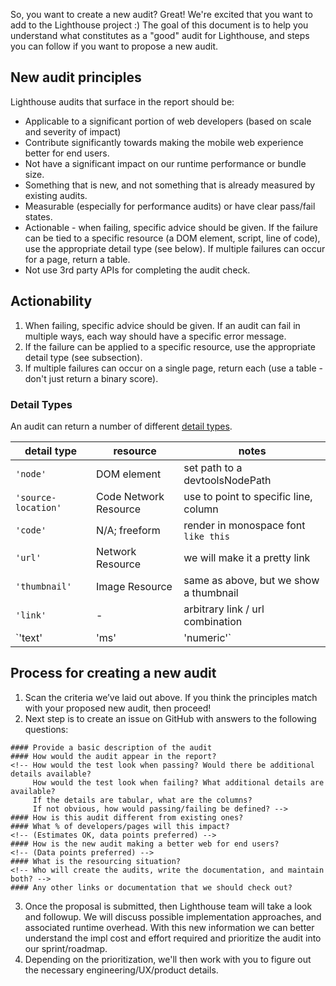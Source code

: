 So, you want to create a new audit? Great! We're excited that you want to add to the Lighthouse project :) The goal of this 
document is to help you understand what constitutes as a "good" audit for Lighthouse, and steps you can follow if you want
to propose a new audit. 

## New audit principles
Lighthouse audits that surface in the report should be: 
- Applicable to a significant portion of web developers (based on scale and severity of impact) 
- Contribute significantly towards making the mobile web experience better for end users. 
- Not have a significant impact on our runtime performance or bundle size. 
- Something that is new, and not something that is already measured by existing audits. 
- Measurable (especially for performance audits) or have clear pass/fail states.
- Actionable - when failing, specific advice should be given. If the failure can be tied to a specific resource (a DOM element, script, line of code), use the appropriate detail type (see below). If multiple failures can occur for a page, return a table.
- Not use 3rd party APIs for completing the audit check. 

## Actionability

1. When failing, specific advice should be given. If an audit can fail in multiple ways, each way should have a specific error message.
1. If the failure can be applied to a specific resource, use the appropriate detail type (see subsection).
1. If multiple failures can occur on a single page, return each (use a table - don't just return a binary score).

### Detail Types

An audit can return a number of different [detail types](https://github.com/GoogleChrome/lighthouse/blob/master/types/audit-details.d.ts).

| detail type             | resource              | notes                                  |
|-------------------------|-----------------------|----------------------------------------|
| `'node'`                | DOM element           | set path to a devtoolsNodePath         |
| `'source-location'`     | Code Network Resource | use to point to specific line, column  |
| `'code'`                | N/A; freeform         | render in monospace font `like this`   |
| `'url'`                 | Network Resource      | we will make it a pretty link          |
| `'thumbnail'`           | Image Resource        | same as above, but we show a thumbnail |
| `'link'`                | -                     | arbitrary link / url combination       |
| `'text'|'ms'|'numeric'` | -                     |                                        |


## Process for creating a new audit
1. Scan the criteria we’ve laid out above. If you think the principles match with your proposed new audit, then proceed! 
2. Next step is to create an issue on GitHub with answers to the following questions: 
```
#### Provide a basic description of the audit
#### How would the audit appear in the report? 
<!-- How would the test look when passing? Would there be additional details available?
     How would the test look when failing? What additional details are available? 
     If the details are tabular, what are the columns?
     If not obvious, how would passing/failing be defined? -->
#### How is this audit different from existing ones?
#### What % of developers/pages will this impact? 
<!-- (Estimates OK, data points preferred) -->
#### How is the new audit making a better web for end users?
<!-- (Data points preferred) -->
#### What is the resourcing situation? 
<!-- Who will create the audits, write the documentation, and maintain both? -->
#### Any other links or documentation that we should check out?
```
3. Once the proposal is submitted, then Lighthouse team will take a look and followup. We will discuss possible implementation approaches, and associated runtime overhead.
With this new information we can better understand the impl cost and effort required and prioritize the audit into our sprint/roadmap. 
4. Depending on the prioritization, we'll then work with you to figure out the necessary engineering/UX/product details. 
